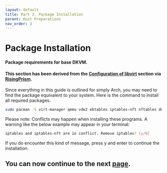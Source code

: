 ```yaml
---
layout: default
title: Part 3. Package Installation
parent: Host Preparations
nav_order: 3
---
```


# Package Installation
#### Package requirements for base DKVM.
#### This section has been derived from the <a href="https://gitlab.com/risingprismtv/single-gpu-passthrough/-/wikis/4)-Configuration-of-libvirt">Configuration of libvirt</a> section via <a href="https://gitlab.com/risingprismtv/single-gpu-passthrough/-/wikis/home">RisingPrism</a>.

Since everything in this guide is outlined for simply Arch, you may need to find the package equivalent to your system. Here is the command to install all required packages.

```bash
sudo pacman -S virt-manager qemu vde2 ebtables iptables-nft nftables dnsmasq bridge-utils ovmf
```

Please note: Conflicts may happen when installing these programs.
A warning like the below example may appear in your terminal:

```bash
iptables and iptables-nft are in conflict. Remove iptables? [y/N]
```

If you do encounter this kind of message, press y and enter to continue the installation.

## You can now continue to the next <a href="04-Networking.html">page</a>.
